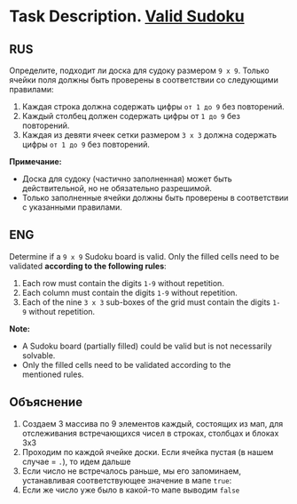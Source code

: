 # Task Description. [Valid Sudoku](https://leetcode.com/explore/interview/card/top-interview-questions-easy/92/array/769/)

## RUS

Определите, подходит ли доска для судоку размером `9 х 9`. Только ячейки поля должны быть проверены в соответствии со следующими правилами:
1. Каждая строка должна содержать цифры `от 1 до 9` без повторений.
2. Каждый столбец должен содержать цифры от `1 до 9` без повторений.
3. Каждая из девяти ячеек сетки размером `3 х 3` должна содержать цифры `от 1 до 9` без повторений.
   
**Примечание:**
- Доска для судоку (частично заполненная) может быть действительной, но не обязательно разрешимой.
- Только заполненные ячейки должны быть проверены в соответствии с указанными правилами.

## ENG

Determine if a `9 x 9` Sudoku board is valid. Only the filled cells need to be validated **according to the following rules**:

1. Each row must contain the digits `1-9` without repetition.
2. Each column must contain the digits `1-9` without repetition.
3. Each of the nine `3 x 3` sub-boxes of the grid must contain the digits `1-9` without repetition.
   
**Note:**
- A Sudoku board (partially filled) could be valid but is not necessarily solvable.
- Only the filled cells need to be validated according to the mentioned rules.

## Объяснение
1. Создаем 3 массива по 9 элементов каждый, состоящих из мап, для отслеживания встречающихся чисел в строках, столбцах и блоках 3x3
2. Проходим по каждой ячейке доски. Если ячейка пустая (в нашем случае = `.`), то идем дальше
3. Если число не встречалось раньше, мы его запоминаем, устанавливая соответствующее значение в мапе `true`:
4. Если же число уже было в какой-то мапе выводим `false`